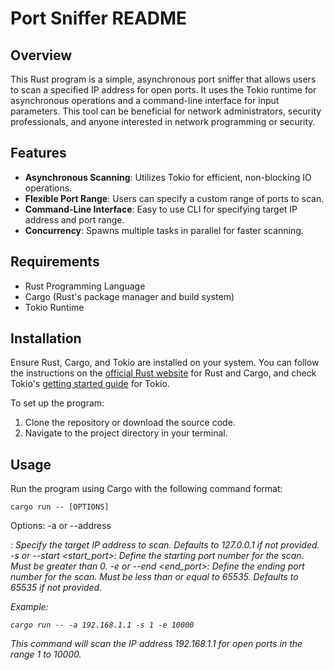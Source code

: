 # Port Sniffer README

## Overview

This Rust program is a simple, asynchronous port sniffer that allows users to scan a specified IP address for open ports. It uses the Tokio runtime for asynchronous operations and a command-line interface for input parameters. This tool can be beneficial for network administrators, security professionals, and anyone interested in network programming or security.

## Features

- **Asynchronous Scanning**: Utilizes Tokio for efficient, non-blocking IO operations.
- **Flexible Port Range**: Users can specify a custom range of ports to scan.
- **Command-Line Interface**: Easy to use CLI for specifying target IP address and port range.
- **Concurrency**: Spawns multiple tasks in parallel for faster scanning.

## Requirements

- Rust Programming Language
- Cargo (Rust's package manager and build system)
- Tokio Runtime

## Installation

Ensure Rust, Cargo, and Tokio are installed on your system. You can follow the instructions on the [official Rust website](https://www.rust-lang.org/learn/get-started) for Rust and Cargo, and check Tokio's [getting started guide](https://tokio.rs/tokio/tutorial/setup) for Tokio.

To set up the program:

1. Clone the repository or download the source code.
2. Navigate to the project directory in your terminal.

## Usage

Run the program using Cargo with the following command format:

```
cargo run -- [OPTIONS]
```
Options:
-a or --address <Address>: Specify the target IP address to scan. Defaults to 127.0.0.1 if not provided.
-s or --start <start_port>: Define the starting port number for the scan. Must be greater than 0.
-e or --end <end_port>: Define the ending port number for the scan. Must be less than or equal to 65535. Defaults to 65535 if not provided.

Example:
```
cargo run -- -a 192.168.1.1 -s 1 -e 10000
```
This command will scan the IP address 192.168.1.1 for open ports in the range 1 to 10000.
